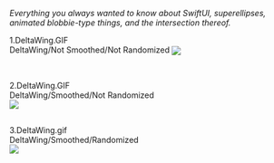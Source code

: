 *Everything you always wanted to know about SwiftUI, superellipses, animated blobbie-type things, and the intersection thereof.*

1.DeltaWing.GIF
<br/>
DeltaWing/Not Smoothed/Not Randomized
<img align="center" src="_GIFs/1.DeltaWing.gif" width="667">

<br/>

2.DeltaWing.GIF
<br/>
DeltaWing/Smoothed/Not Randomized
<img align="left" src="_GIFs/2.DeltaWing.gif" width="667">

<br/>

3.DeltaWing.gif
<br/>
DeltaWing/Smoothed/Randomized
<img align="right" src="_GIFs/4.DeltaWing.gif" width="667">


<!--
<img src="GIFs/LayersChooser(iPhone14).PNG" height="500">
->

<br/>

Here's a **`SuperEllipse`** `Shape` object with 6 vertices. The odd-numbered vertices are shown in red, the even-numbered one in blue. Just because.

When we calculate the coordinates of the vertices (a `[CGPoint]` array), we can also calculate the normal vector at each of the vertices.

This project is an exploration of how to animate a family of superellipse-based curves in SwiftUI. Actually it's a bit more general than that: the project shows how to animate between any superellipse-based curve, defined for our purposes as a `[CGPoint, CGVector]` array, where the `CGPoints` are the calculated vertices of the superellipse and the `CGVectors` are their corresponding normals, or orthogonals, and any secondary curve you can derive algorithmically from the first, eg using a simple mapping or transformation. 

`BezierBlobs` runs on both iPhone and the iPad. The user experience at present is better on iPad, due to some unresolved issues that occur when changing orientation between landscape and portrait on the phone. To be fixed (hopefully) ...

Enjoy!
